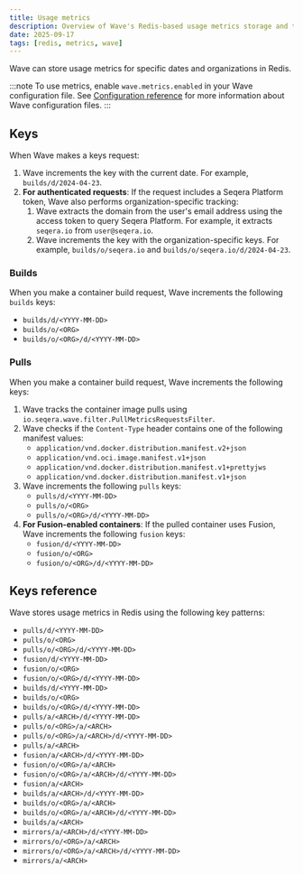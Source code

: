 ```yaml
---
title: Usage metrics
description: Overview of Wave's Redis-based usage metrics storage and tracking system
date: 2025-09-17
tags: [redis, metrics, wave]
---
```


Wave can store usage metrics for specific dates and organizations in Redis.

:::note
To use metrics, enable `wave.metrics.enabled` in your Wave configuration file. See [Configuration reference](./configuration.md) for more information about Wave configuration files.
:::

## Keys

When Wave makes a keys request:

1. Wave increments the key with the current date. For example, `builds/d/2024-04-23`.
1. **For authenticated requests**: If the request includes a Seqera Platform token, Wave also performs organization-specific tracking:
    1. Wave extracts the domain from the user's email address using the access token to query Seqera Platform. For example, it extracts `seqera.io` from `user@seqera.io`.
    1. Wave increments the key with the organization-specific keys. For example, `builds/o/seqera.io` and `builds/o/seqera.io/d/2024-04-23`.

### Builds

When you make a container build request, Wave increments the following `builds` keys:

- `builds/d/<YYYY-MM-DD>`
- `builds/o/<ORG>`
- `builds/o/<ORG>/d/<YYYY-MM-DD>`

### Pulls

When you make a container build request, Wave increments the following keys:

1. Wave tracks the container image pulls using `io.seqera.wave.filter.PullMetricsRequestsFilter`.
1. Wave checks if the `Content-Type` header contains one of the following manifest values:
   - `application/vnd.docker.distribution.manifest.v2+json`
   - `application/vnd.oci.image.manifest.v1+json`
   - `application/vnd.docker.distribution.manifest.v1+prettyjws`
   - `application/vnd.docker.distribution.manifest.v1+json`
1. Wave increments the following `pulls` keys:
    - `pulls/d/<YYYY-MM-DD>`
    - `pulls/o/<ORG>`
    - `pulls/o/<ORG>/d/<YYYY-MM-DD>`
1. **For Fusion-enabled containers**: If the pulled container uses Fusion, Wave increments the following `fusion` keys:
    - `fusion/d/<YYYY-MM-DD>`
    - `fusion/o/<ORG>`
    - `fusion/o/<ORG>/d/<YYYY-MM-DD>`

## Keys reference

Wave stores usage metrics in Redis using the following key patterns:

- `pulls/d/<YYYY-MM-DD>`
- `pulls/o/<ORG>`
- `pulls/o/<ORG>/d/<YYYY-MM-DD>`
- `fusion/d/<YYYY-MM-DD>`
- `fusion/o/<ORG>`
- `fusion/o/<ORG>/d/<YYYY-MM-DD>`
- `builds/d/<YYYY-MM-DD>`
- `builds/o/<ORG>`
- `builds/o/<ORG>/d/<YYYY-MM-DD>`
- `pulls/a/<ARCH>/d/<YYYY-MM-DD>`
- `pulls/o/<ORG>/a/<ARCH>`
- `pulls/o/<ORG>/a/<ARCH>/d/<YYYY-MM-DD>`
- `pulls/a/<ARCH>`
- `fusion/a/<ARCH>/d/<YYYY-MM-DD>`
- `fusion/o/<ORG>/a/<ARCH>`
- `fusion/o/<ORG>/a/<ARCH>/d/<YYYY-MM-DD>`
- `fusion/a/<ARCH>`
- `builds/a/<ARCH>/d/<YYYY-MM-DD>`
- `builds/o/<ORG>/a/<ARCH>`
- `builds/o/<ORG>/a/<ARCH>/d/<YYYY-MM-DD>`
- `builds/a/<ARCH>`
- `mirrors/a/<ARCH>/d/<YYYY-MM-DD>`
- `mirrors/o/<ORG>/a/<ARCH>`
- `mirrors/o/<ORG>/a/<ARCH>/d/<YYYY-MM-DD>`
- `mirrors/a/<ARCH>`

